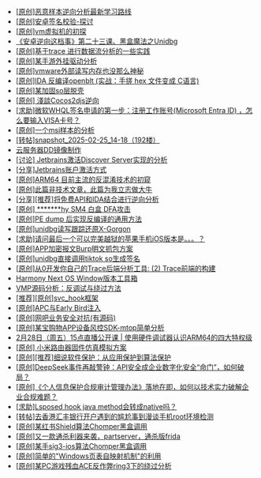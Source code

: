 + [[原创]恶意样本逆向分析最新学习路线](https://bbs.kanxue.com/thread-284598.htm)
+ [[原创]安卓签名校验-探讨](https://bbs.kanxue.com/thread-285647.htm)
+ [[原创]vm虚拟机的初探](https://bbs.kanxue.com/thread-284883.htm)
+ [《安卓逆向这档事》第二十三课、黑盒魔法之Unidbg](https://bbs.kanxue.com/thread-285073.htm)
+ [[原创]基于trace 进行数据流分析的一些实践](https://bbs.kanxue.com/thread-285243.htm)
+ [[原创]某手游外挂驱动分析](https://bbs.kanxue.com/thread-284674.htm)
+ [[原创]vmware外部读写内存也没那么神秘](https://bbs.kanxue.com/thread-284956.htm)
+ [[原创]IDA 反编译openblt (实战：手搓 hex 文件变成 C语言)](https://bbs.kanxue.com/thread-285731.htm)
+ [[原创]某加固so层脱壳](https://bbs.kanxue.com/thread-285539.htm)
+ [[原创] 淺談Cocos2djs逆向](https://bbs.kanxue.com/thread-283299.htm)
+ [[求助]微软WHQL签名申请的第一步：注册工作账号(Microsoft Entra ID)  ，怎么要输入VISA卡号？](https://bbs.kanxue.com/thread-284441.htm)
+ [[原创]一个msi样本的分析](https://bbs.kanxue.com/thread-285747.htm)
+ [[转帖]snapshot_2025-02-25_14-18（192楼）](https://bbs.kanxue.com/thread-270207.htm)
+ [云服务器DD镜像制作](https://bbs.kanxue.com/thread-284814.htm)
+ [[讨论] Jetbrains激活Discover Server实现的分析](https://bbs.kanxue.com/thread-283941.htm)
+ [[分享]Jetbrains账户激活方式](https://bbs.kanxue.com/thread-284298.htm)
+ [[原创]ARM64 目前主流的反混淆技术的初窥](https://bbs.kanxue.com/thread-285567.htm)
+ [[原创]此篇非技术文章，此篇为我立志做大牛](https://bbs.kanxue.com/thread-284823.htm)
+ [[分享][推荐]将免费API和IDA结合进行逆向分析](https://bbs.kanxue.com/thread-285659.htm)
+ [[原创] *******hy SM4 白盒 DFA攻击](https://bbs.kanxue.com/thread-285313.htm)
+ [[原创]PE dump 后实现反编译的通用方法](https://bbs.kanxue.com/thread-284958.htm)
+ [[原创]unidbg读写跟踪还原X-Gorgon](https://bbs.kanxue.com/thread-285586.htm)
+ [[求助]请问最后一个可以完美越狱的苹果手机iOS版本是。。。？](https://bbs.kanxue.com/thread-285490.htm)
+ [[原创]APP加密报文Burp明文抓包方案](https://bbs.kanxue.com/thread-280976.htm)
+ [[原创]unidbg直接调用tiktok so生成签名](https://bbs.kanxue.com/thread-285623.htm)
+ [[原创]从0开发你自己的Trace后端分析工具: (2) Trace前端的构建](https://bbs.kanxue.com/thread-285745.htm)
+ [Harmony Next OS Window版本工具箱](https://bbs.kanxue.com/thread-284829.htm)
+ [VMP源码分析：反调试与绕过方法](https://bbs.kanxue.com/thread-282244.htm)
+ [[推荐][原创]svc_hook框架](https://bbs.kanxue.com/thread-284713.htm)
+ [[原创]APC与Early Bird注入](https://bbs.kanxue.com/thread-285748.htm)
+ [[原创]网吧业务安全对抗(有源码)](https://bbs.kanxue.com/thread-282784.htm)
+ [[原创]某宝购物APP设备风控SDK-mtop简单分析](https://bbs.kanxue.com/thread-284241.htm)
+ [2月28日（周五）15点直播公开课 | 使用硬件调试器认识ARM64的四大特权级](https://bbs.kanxue.com/thread-285749.htm)
+ [[原创] 小米路由器固件仿真模拟方案](https://bbs.kanxue.com/thread-282034.htm)
+ [[原创][推荐]细说软件保护：从应用保护到算法保护](https://bbs.kanxue.com/thread-284629.htm)
+ [[原创]DeepSeek事件再敲警钟：API安全成企业数字化安全“命门”，如何破局？](https://bbs.kanxue.com/thread-285753.htm)
+ [[原创]《个人信息保护合规审计管理办法》落地在即，如何以技术实力破解企业合规难题？](https://bbs.kanxue.com/thread-285752.htm)
+ [[求助]Lsposed hook java method会转成native吗？](https://bbs.kanxue.com/thread-285751.htm)
+ [[转帖]去香港汇丰银行开户遇到的尴尬事到漫谈手机root环境检测](https://bbs.kanxue.com/thread-285754.htm)
+ [[原创]某红书Shield算法Chomper黑盒调用](https://bbs.kanxue.com/thread-285705.htm)
+ [[原创]又一款通杀利器来袭，partserver，通杀版frida](https://bbs.kanxue.com/thread-285628.htm)
+ [[原创]某手sig3-ios算法Chomper黑盒调用](https://bbs.kanxue.com/thread-285666.htm)
+ [[原创]简单的"Windows页表自映射机制"的利用](https://bbs.kanxue.com/thread-285332.htm)
+ [[原创]某PC游戏残血ACE反作弊ring3下的绕过分析](https://bbs.kanxue.com/thread-284667.htm)
